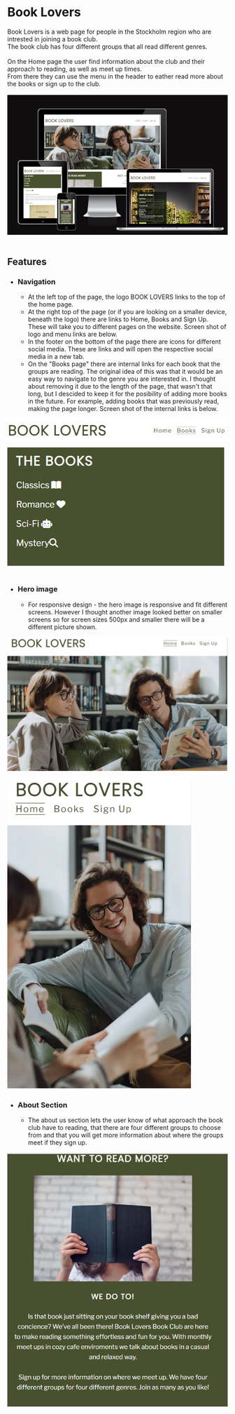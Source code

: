 # Book Lovers
Book Lovers is a web page for people in the Stockholm region who are intrested in joining a book club.   
The book club has four different groups that all read different genres. 
<br />
<br />
On the Home page the user find information about the club and their approach to reading, as well as meet up times.  
From there they can use the menu in the header to eather read more about the books or sign up to the club.
<br />
<br />
![Alt text](assets/images/am-I-responsive.PNG)
<br />
<br />
## Features 
* ### Navigation
  * At the left top of the page, the logo BOOK LOVERS links to the top of the home page.
  * At the right top of the page (or if you are looking on a smaller device, beneath the logo) there are links to Home, Books and Sign Up. These will take you to different pages on the website. Screen shot of logo and menu links are below.
  * In the footer on the bottom of the page there are icons for different social media. These are links and will open the respective social media in a new tab. 
  * On the "Books page" there are internal links for each book that the groups are reading. The original idea of this was that it would be an easy way to navigate to the genre you are interested in. I thought about removing it due to the length of the page, that wasn't that long, but I descided to keep it for the posibility of adding more books in the future. For example, adding books that was previously read, making the page longer. Screen shot of the internal links is below.

![Alt text](assets/images/menu-and-logo.PNG)

![Alt text](assets/images/internal-links.PNG)
<br />
<br />

* ### Hero image
    * For responsive design - the hero image is responsive and fit different screens. However I thought another image looked better on smaller screens so for screen sizes 500px and smaller there will be a different picture shown.  
      
![Alt text](assets/images/image-compare-big.PNG)

![Alt text](assets/images/image-compare-small.PNG) 
* ### About Section
    * The about us section lets the user know of what approach the book club have to reading, that there are four different groups to choose from and that you will get more information about where the groups meet if they sign up. 

 ![Alt text](assets/images/about-us.PNG)     